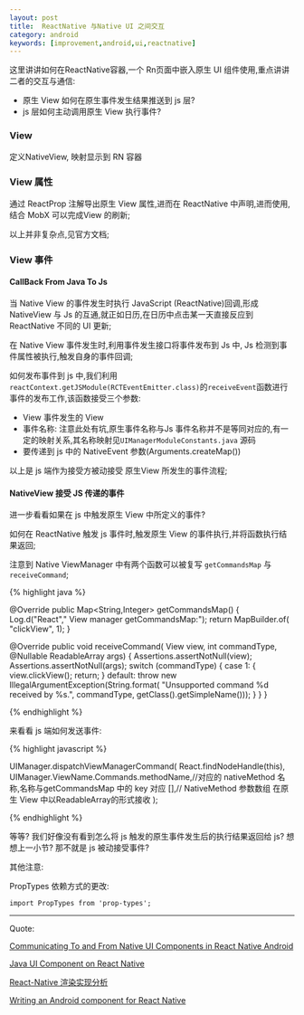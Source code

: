 ```yaml
---
layout: post
title:  ReactNative 与Native UI 之间交互
category: android
keywords: [improvement,android,ui,reactnative]
---
```


这里讲讲如何在ReactNative容器,一个 Rn页面中嵌入原生 UI 组件使用,重点讲讲二者的交互与通信:

* 原生 View 如何在原生事件发生结果推送到 js 层?                
* js 层如何主动调用原生 View 执行事件?           

### View 

定义NativeView, 映射显示到 RN 容器


### View 属性

通过 ReactProp 注解导出原生 View 属性,进而在 ReactNative 中声明,进而使用,结合 MobX 可以完成View 的刷新;

以上并非复杂点,见官方文档;

### View 事件

#### CallBack From Java To Js

当 Native View 的事件发生时执行 JavaScript (ReactNative)回调,形成 NativeView 与 Js 的互通,就正如日历,在日历中点击某一天直接反应到 ReactNative 不同的 UI 更新;

在 Native View 事件发生时,利用事件发生接口将事件发布到 Js 中, Js 检测到事件属性被执行,触发自身的事件回调;

如何发布事件到 js 中,我们利用 `reactContext.getJSModule(RCTEventEmitter.class)`的`receiveEvent`函数进行事件的发布工作,该函数接受三个参数: 

* View 事件发生的 View     
* 事件名称: 注意此处有坑,原生事件名称与Js 事件名称并不是等同对应的,有一定的映射关系,其名称映射见`UIManagerModuleConstants.java` 源码          
* 要传递到 js 中的 NativeEvent 参数(Arguments.createMap())

以上是 js 端作为接受方被动接受 原生View 所发生的事件流程;

#### NativeView 接受 JS 传递的事件

进一步看看如果在 js 中触发原生 View 中所定义的事件?  

如何在 ReactNative 触发 js 事件时,触发原生 View 的事件执行,并将函数执行结果返回;

注意到 Native ViewManager 中有两个函数可以被复写 `getCommandsMap` 与 `receiveCommand`;

{% highlight java  %}  

@Override
 public Map<String,Integer> getCommandsMap() {
  Log.d("React"," View manager getCommandsMap:");
  return MapBuilder.of(
    "clickView",
    1);
 }


 @Override
 public void receiveCommand(
   View view,
   int commandType,
   @Nullable ReadableArray args) {
  Assertions.assertNotNull(view);
  Assertions.assertNotNull(args);
  switch (commandType) {
   case 1: {
    view.clickView();
    return;
   }
   default:
    throw new IllegalArgumentException(String.format(
      "Unsupported command %d received by %s.",
      commandType,
      getClass().getSimpleName()));
  }
 }
}

{% endhighlight %}

来看看 js 端如何发送事件:

{% highlight javascript %}

 UIManager.dispatchViewManagerCommand(
        React.findNodeHandle(this),
        UIManager.ViewName.Commands.methodName,//对应的 nativeMethod 名称,名称与getCommandsMap 中的 key 对应
        [],// NativeMethod 参数数组  在原生 View 中以ReadableArray的形式接收
    );

{% endhighlight %}


等等? 
我们好像没有看到怎么将 js 触发的原生事件发生后的执行结果返回给 js? 想想上一小节? 那不就是 js 被动接受事件?


其他注意:  

PropTypes 依赖方式的更改: 

`import PropTypes from 'prop-types';`


---  

Quote: 

[Communicating To and From Native UI Components in React Native Android](https://medium.com/@john1jan/communicating-to-and-from-native-ui-components-in-react-native-android-b8abcfb2f9c8)

[Java UI Component on React Native](https://x-team.com/blog/java-ui-component-on-react-native/)

[React-Native 渲染实现分析](http://www.cnblogs.com/zhang740/p/5978323.html)

[Writing an Android component for React Native
](https://guillermoorellana.es/react-native/2016/06/12/writing-android-component-for-react-native.html)